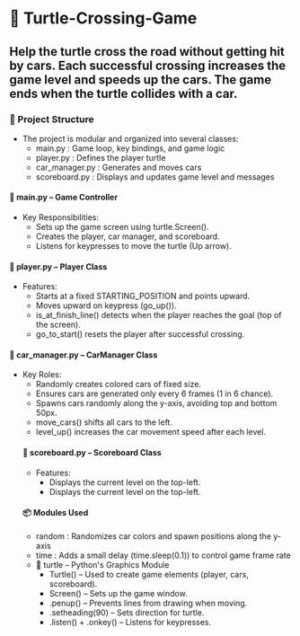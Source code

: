 # 🐢 Turtle-Crossing-Game
<h2>Help the turtle cross the road without getting hit by cars. Each successful crossing increases the game level and speeds up the cars. The game ends when the turtle collides with a car.</h2>
<h3>🧱 Project Structure</h3>
<ul>
  <li>The project is modular and organized into several classes:
  <ul>
    <li>main.py :	Game loop, key bindings, and game logic</li>
    <li>player.py :	Defines the player turtle</li>
    <li>car_manager.py :	Generates and moves cars</li>
    <li>scoreboard.py :	Displays and updates game level and messages</li>
  </ul>
  </li>
</ul>
<h4>📜 main.py – Game Controller</h4>
<ul>
  <li>Key Responsibilities:
  <ul>
    <li>Sets up the game screen using turtle.Screen().</li>
    <li>Creates the player, car manager, and scoreboard.</li>
    <li>Listens for keypresses to move the turtle (Up arrow).</li>
  </ul>
  </li>
</ul>
<h4>🐢 player.py – Player Class</h4>
<ul>
  <li>Features:
  <ul>
    <li>Starts at a fixed STARTING_POSITION and points upward.</li>
    <li>Moves upward on keypress (go_up()).</li>
    <li>is_at_finish_line() detects when the player reaches the goal (top of the screen).</li>
    <li>go_to_start() resets the player after successful crossing.</li>
  </ul>
  </li> 
</ul>
<h4>🚗 car_manager.py – CarManager Class</h4>
<ul>
  <li>Key Roles:
  <ul>
    <li>Randomly creates colored cars of fixed size.</li>
    <li>Ensures cars are generated only every 6 frames (1 in 6 chance).</li>
    <li>Spawns cars randomly along the y-axis, avoiding top and bottom 50px.</li>
    <li>move_cars() shifts all cars to the left.</li>
    <li>level_up() increases the car movement speed after each level.</li>
  </li>
</ul>
<h4>🧮 scoreboard.py – Scoreboard Class</h4>
<ul>
  <li>Features:
    <ul>
      <li>Displays the current level on the top-left.</li>
      <li>Displays the current level on the top-left.</li>
    </ul>
  </li>
</ul>
<h4>📦 Modules Used</h4>
<ul>
  <li>random :	Randomizes car colors and spawn positions along the y-axis</li>
  <li>time :	Adds a small delay (time.sleep(0.1)) to control game frame rate</li>
</ul>
<ul>
  <li>🐢 turtle – Python's Graphics Module
  <ul>
    <li>Turtle() – Used to create game elements (player, cars, scoreboard).</li>
    <li>Screen() – Sets up the game window.</li>
    <li>.penup() – Prevents lines from drawing when moving.</li>
    <li>.setheading(90) – Sets direction for turtle.</li>
    <li>.listen() + .onkey() – Listens for keypresses.</li>
  </li>
</ul>
